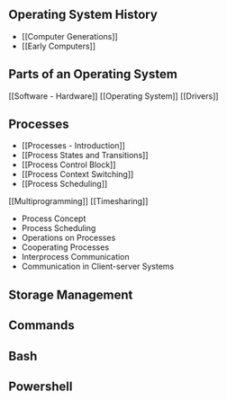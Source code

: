 ## Operating System History
- [[Computer Generations]]
- [[Early Computers]]

## Parts of an Operating System
[[Software - Hardware]]
[[Operating System]]
[[Drivers]]

## Processes
- [[Processes - Introduction]]
- [[Process States and Transitions]]
- [[Process Control Block]]
- [[Process Context Switching]]
- [[Process Scheduling]]

[[Multiprogramming]]
[[Timesharing]]
- Process Concept
- Process Scheduling
- Operations on Processes
- Cooperating Processes
- Interprocess Communication
- Communication in Client-server Systems


## Storage Management


## Commands


## Bash


## Powershell


